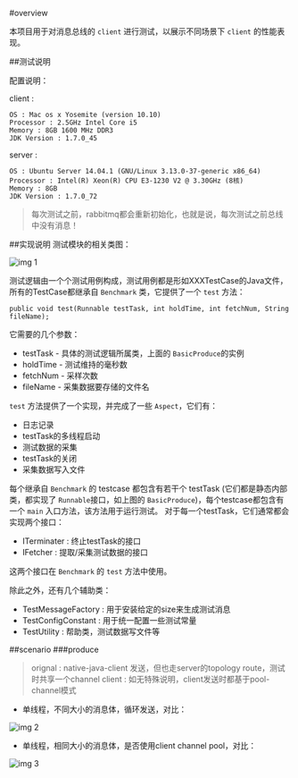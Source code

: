 #overview

本项目用于对消息总线的 `client` 进行测试，以展示不同场景下 `client` 的性能表现。

##测试说明

配置说明：

client : 

```
OS : Mac os x Yosemite (version 10.10)
Processor : 2.5GHz Intel Core i5
Memory : 8GB 1600 MHz DDR3
JDK Version : 1.7.0_45
```

server :

```
OS : Ubuntu Server 14.04.1 (GNU/Linux 3.13.0-37-generic x86_64)
Processor : Intel(R) Xeon(R) CPU E3-1230 V2 @ 3.30GHz (8核)
Memory : 8GB
JDK Version : 1.7.0_72
```

> 每次测试之前，rabbitmq都会重新初始化，也就是说，每次测试之前总线中没有消息！

##实现说明
测试模块的相关类图：

![img 1][1]


测试逻辑由一个个测试用例构成，测试用例都是形如XXXTestCase的Java文件，所有的TestCase都继承自 `Benchmark` 类，它提供了一个 `test` 方法：

```
public void test(Runnable testTask, int holdTime, int fetchNum, String fileName);
```
它需要的几个参数：

* testTask - 具体的测试逻辑所属类，上面的 `BasicProduce`的实例
* holdTime - 测试维持的毫秒数
* fetchNum - 采样次数
* fileName - 采集数据要存储的文件名

`test` 方法提供了一个实现，并完成了一些 `Aspect`，它们有：

* 日志记录
* testTask的多线程启动
* 测试数据的采集
* testTask的关闭
* 采集数据写入文件


每个继承自 `Benchmark` 的 testcase 都包含有若干个 testTask (它们都是静态内部类，都实现了 `Runnable`接口，如上图的 `BasicProduce`)，每个testcase都包含有一个 `main` 入口方法，该方法用于运行测试。
对于每一个testTask，它们通常都会实现两个接口：

* ITerminater : 终止testTask的接口
* IFetcher : 提取/采集测试数据的接口

这两个接口在 `Benchmark` 的 `test` 方法中使用。

除此之外，还有几个辅助类：

- TestMessageFactory : 用于安装给定的size来生成测试消息
- TestConfigConstant : 用于统一配置一些测试常量
- TestUtility : 帮助类，测试数据写文件等


##scenario
###produce

> orignal : native-java-client 发送，但也走server的topology route，测试时共享一个channel
> client : 如无特殊说明，client发送时都基于pool-channel模式

* 单线程，不同大小的消息体，循环发送，对比：

![img 2][2]

* 单线程，相同大小的消息体，是否使用client channel pool，对比：

![img 3][3]

[1]:https://raw.githubusercontent.com/yanghua/messagebus/master/screenshots/benchmark/benchmark-class-diagram.png
[2]:https://raw.githubusercontent.com/yanghua/messagebus/master/screenshots/benchmark/produce/singleThreadClientVSOriginal.png
[3]:https://raw.githubusercontent.com/yanghua/messagebus/master/screenshots/benchmark/produce/singleThreadOptionPool.png